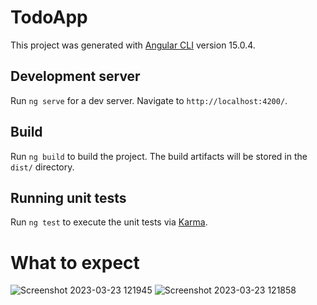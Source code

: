 # TodoApp

This project was generated with [Angular CLI](https://github.com/angular/angular-cli) version 15.0.4.

## Development server

Run `ng serve` for a dev server. Navigate to `http://localhost:4200/`. 

## Build

Run `ng build` to build the project. The build artifacts will be stored in the `dist/` directory.

## Running unit tests

Run `ng test` to execute the unit tests via [Karma](https://karma-runner.github.io).

# What to expect
![Screenshot 2023-03-23 121945](https://user-images.githubusercontent.com/62051440/227174794-a5b2a8a6-6d7e-42f8-bd52-4384d24d976a.png)
![Screenshot 2023-03-23 121858](https://user-images.githubusercontent.com/62051440/227174909-f486597b-fe10-4c18-9d8f-56d05df00b43.png)


